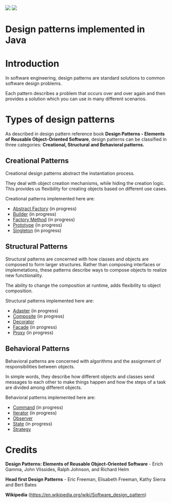 <a href="https://travis-ci.org/gentaliti/javadesignpatterns"><img src="https://travis-ci.org/gentaliti/javadesignpatterns.svg?branch=master"/></a>
<a href="https://sonarcloud.io/dashboard/index/com.gentaliti%3Ajava-design-patterns"><img src="https://sonarcloud.io//api/badges/gate?key=com.gentaliti%3Ajava-design-patterns"/></a>


# Design patterns implemented in Java 

# Introduction
In software engineering, design patterns are standard solutions to common software design problems.

Each pattern describes a problem that occurs over and over again and then provides a solution which you can use in many different scenarios.

# Types of design patterns

As described in design pattern reference book <b>Design Patterns - Elements of Reusable Object-Oriented Software</b>, design patterns can be classified in three categories: <b>Creational, Structural and Behavioral patterns.</b>

## Creational Patterns
Creational design patterns abstract the instantiation process. 

They deal with object creation mechanisms, while hiding the creation logic. This provides us flexibility for creating objects based on different use cases.

Creational patterns implemented here are:
- [Abstract Factory](https://github.com/gentaliti/javadesignpatterns/tree/master/factory) (in progress)
- [Builder](https://github.com/gentaliti/javadesignpatterns/tree/master/builder) (in progress)
- [Factory Method](https://github.com/gentaliti/javadesignpatterns/tree/master/factory) (in progress)
- [Prototype](https://github.com/gentaliti/javadesignpatterns/tree/master/prototype) (in progress)
- [Singleton](https://github.com/gentaliti/javadesignpatterns/tree/master/singleton) (in progress)

## Structural Patterns
Structural patterns are concerned with how classes and objects are composed to form larger structures. Rather than composing interfaces or implemetations, these patterns describe ways to compose objects to realize new functionality.

The ability to change the composition at runtime, adds flexibility to object composition.

Structural patterns implemented here are:
- [Adapter](https://github.com/gentaliti/javadesignpatterns/tree/master/adapter) (in progress)
- [Composite](https://github.com/gentaliti/javadesignpatterns/tree/master/composite) (in progress)
- [Decorator](https://github.com/gentaliti/javadesignpatterns/tree/master/decorator) 
- [Facade](https://github.com/gentaliti/javadesignpatterns/tree/master/facade) (in progress)
- [Proxy](https://github.com/gentaliti/javadesignpatterns/tree/master/proxy) (in progress)

## Behavioral Patterns
Behavioral patterns are concerned with algorithms and the assignment of responsibilities
between objects.

In simple words, they describe how different objects and classes send messages to each other to make things happen and how the steps of a task are divided among different objects.

Behavioral patterns implemented here are:
- [Command](https://github.com/gentaliti/javadesignpatterns/tree/master/command) (in progress)
- [Iterator](https://github.com/gentaliti/javadesignpatterns/tree/master/iterator) (in progress)
- [Observer](https://github.com/gentaliti/javadesignpatterns/tree/master/observer) 
- [State](https://github.com/gentaliti/javadesignpatterns/tree/master/state) (in progress)
- [Strategy](https://github.com/gentaliti/javadesignpatterns/tree/master/strategy) 

# Credits
<b>Design Patterns: Elements of Reusable Object-Oriented Software</b> - Erich Gamma, John Vlissides, Ralph Johnson, and Richard Helm

<b>Head first Design Patterns</b> - Eric Freeman, Elisabeth Freeman, Kathy Sierra and Bert Bates

<b>Wikipedia</b> (https://en.wikipedia.org/wiki/Software_design_pattern) 
